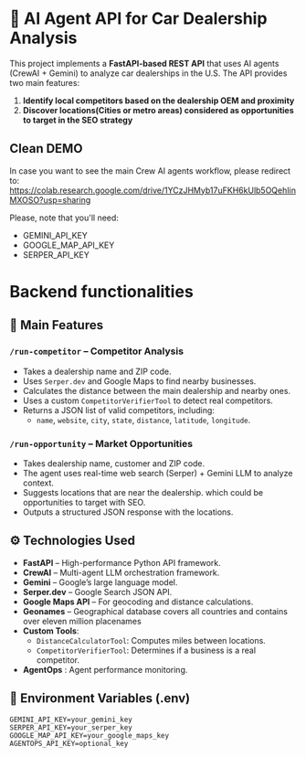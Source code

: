 # 🤖 AI Agent API for Car Dealership Analysis

This project implements a **FastAPI-based REST API** that uses AI agents (CrewAI + Gemini) to analyze car dealerships in the U.S. The API provides two main features:

1. **Identify local competitors based on the dealership OEM and proximity**
2. **Discover locations(Cities or metro areas) considered as opportunities to target in the SEO strategy**

## Clean DEMO
In case you want to see the main Crew AI agents workflow, please redirect to:
https://colab.research.google.com/drive/1YCzJHMyb17uFKH6kUlb5OQehIinMXOSO?usp=sharing 

Please, note that you'll need:
- GEMINI_API_KEY
- GOOGLE_MAP_API_KEY
- SERPER_API_KEY

# Backend functionalities

## 🧠 Main Features

### `/run-competitor` – Competitor Analysis
- Takes a dealership name and ZIP code.
- Uses `Serper.dev` and Google Maps to find nearby businesses.
- Calculates the distance between the main dealership and nearby ones.
- Uses a custom `CompetitorVerifierTool` to detect real competitors.
- Returns a JSON list of valid competitors, including:
  - `name`, `website`, `city`, `state`, `distance`, `latitude`, `longitude`.

### `/run-opportunity` – Market Opportunities
- Takes dealership name, customer and ZIP code.
- The agent uses real-time web search (Serper) + Gemini LLM to analyze context.
- Suggests locations that are near the dealership. which could be opportunities to target with SEO.
- Outputs a structured JSON response with the locations.

## ⚙️ Technologies Used

- **FastAPI** – High-performance Python API framework.
- **CrewAI** – Multi-agent LLM orchestration framework.
- **Gemini** – Google’s large language model.
- **Serper.dev** – Google Search JSON API.
- **Google Maps API** – For geocoding and distance calculations.
- **Geonames** –  Geographical database covers all countries and contains over eleven million placenames 
- **Custom Tools**:
  - `DistanceCalculatorTool`: Computes miles between locations.
  - `CompetitorVerifierTool`: Determines if a business is a real competitor.
- **AgentOps** : Agent performance monitoring.

## 🔐 Environment Variables (.env)

```env
GEMINI_API_KEY=your_gemini_key
SERPER_API_KEY=your_serper_key
GOOGLE_MAP_API_KEY=your_google_maps_key
AGENTOPS_API_KEY=optional_key

